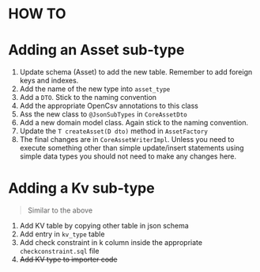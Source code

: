 HOW TO
======

# Adding an Asset sub-type

 1. Update schema (Asset) to add the new table. Remember to add foreign keys and indexes.
 2. Add the name of the new type into `asset_type`
 3. Add a `DTO`. Stick to the naming convention
 4. Add the appropriate OpenCsv annotations to this class
 5. Ass the new class to `@JsonSubTypes` in `CoreAssetDto`
 6. Add a new domain model class. Again stick to the naming convention.
 7. Update the `T createAsset(D dto)` method in `AssetFactory`
 8. The final changes are in `CoreAssetWriterImpl`. Unless you need to execute something other 
 than simple update/insert statements using simple data types you should not need to make any 
 changes here.

# Adding a Kv sub-type

> Similar to the above

1. Add KV table by copying other table in json schema
2. Add entry in `kv_type` table
3. Add check constraint in k column inside the appropriate `checkconstraint.sql` file
4. ~~Add KV type to importer code~~



